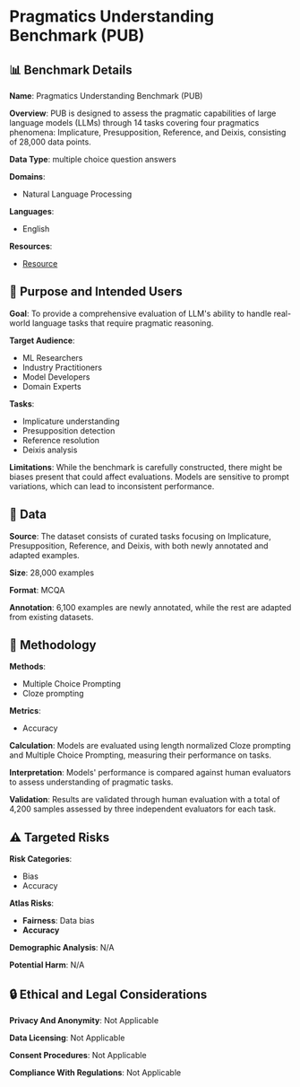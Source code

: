 # Pragmatics Understanding Benchmark (PUB)

## 📊 Benchmark Details

**Name**: Pragmatics Understanding Benchmark (PUB)

**Overview**: PUB is designed to assess the pragmatic capabilities of large language models (LLMs) through 14 tasks covering four pragmatics phenomena: Implicature, Presupposition, Reference, and Deixis, consisting of 28,000 data points.

**Data Type**: multiple choice question answers

**Domains**:
- Natural Language Processing

**Languages**:
- English

**Resources**:
- [Resource](https://huggingface.co/datasets/cfilt/PUB)

## 🎯 Purpose and Intended Users

**Goal**: To provide a comprehensive evaluation of LLM's ability to handle real-world language tasks that require pragmatic reasoning.

**Target Audience**:
- ML Researchers
- Industry Practitioners
- Model Developers
- Domain Experts

**Tasks**:
- Implicature understanding
- Presupposition detection
- Reference resolution
- Deixis analysis

**Limitations**: While the benchmark is carefully constructed, there might be biases present that could affect evaluations. Models are sensitive to prompt variations, which can lead to inconsistent performance.

## 💾 Data

**Source**: The dataset consists of curated tasks focusing on Implicature, Presupposition, Reference, and Deixis, with both newly annotated and adapted examples.

**Size**: 28,000 examples

**Format**: MCQA

**Annotation**: 6,100 examples are newly annotated, while the rest are adapted from existing datasets.

## 🔬 Methodology

**Methods**:
- Multiple Choice Prompting
- Cloze prompting

**Metrics**:
- Accuracy

**Calculation**: Models are evaluated using length normalized Cloze prompting and Multiple Choice Prompting, measuring their performance on tasks.

**Interpretation**: Models' performance is compared against human evaluators to assess understanding of pragmatic tasks.

**Validation**: Results are validated through human evaluation with a total of 4,200 samples assessed by three independent evaluators for each task.

## ⚠️ Targeted Risks

**Risk Categories**:
- Bias
- Accuracy

**Atlas Risks**:
- **Fairness**: Data bias
- **Accuracy**

**Demographic Analysis**: N/A

**Potential Harm**: N/A

## 🔒 Ethical and Legal Considerations

**Privacy And Anonymity**: Not Applicable

**Data Licensing**: Not Applicable

**Consent Procedures**: Not Applicable

**Compliance With Regulations**: Not Applicable
